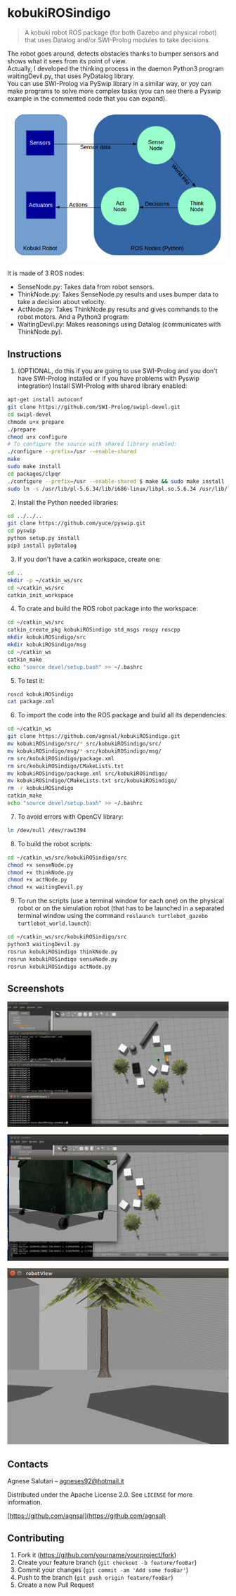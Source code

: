 # kobukiROSindigo
> A kobuki robot ROS package (for both Gazebo and physical robot) that uses Datalog and/or SWI-Prolog modules to take decisions.


The robot goes around, detects obstacles thanks to bumper sensors and shows what it sees from its point of view. \
Actually, I developed the thinking process in the daemon Python3 program waitingDevil.py, that uses PyDatalog library. \
You can use SWI-Prolog via PySwip library in a similar way, or yoy can make programs to solve more complex tasks (you can see there a Pyswip example in the commented code that you can expand).


![](headerDiagram.png)

It is made of 3 ROS nodes:
- SenseNode.py: Takes data from robot sensors.
- ThinkNode.py: Takes SenseNode.py results and uses bumper data to take a decision about velocity.
- ActNode.py: Takes ThinkNode.py results and gives commands to the robot motors.
And a Python3 program:
- WaitingDevil.py: Makes reasonings using Datalog (communicates with ThinkNode.py).

## Instructions
1. (OPTIONAL, do this if you are going to use SWI-Prolog and you don't have SWI-Prolog installed or if you have problems with Pyswip integration) Install SWI-Prolog with shared library enabled:
```sh
apt-get install autoconf
git clone https://github.com/SWI-Prolog/swipl-devel.git
cd swipl-devel
chmode u+x prepare
./prepare
chmod u+x configure
# To configure the source with shared library enabled:
./configure --prefix=/usr --enable-shared
make
sudo make install
cd packages/clpqr
./configure --prefix=/usr --enable-shared $ make && sudo make install
sudo ln -s /usr/lib/pl-5.6.34/lib/i686-linux/libpl.so.5.6.34 /usr/lib/libpl.so 
```
2. Install the Python needed libraries:
```sh
cd ../../..
git clone https://github.com/yuce/pyswip.git
cd pyswip
python setup.py install
pip3 install pyDatalog
```
3. If you don't have a  catkin workspace, create one:
```sh
cd ..
mkdir -p ~/catkin_ws/src
cd ~/catkin_ws/src
catkin_init_workspace
```
4. To crate and build the ROS robot package into the workspace:
```sh
cd ~/catkin_ws/src
catkin_create_pkg kobukiROSindigo std_msgs rospy roscpp
mkdir kobukiROSindigo/src
mkdir kobukiROSindigo/msg
cd ~/catkin_ws
catkin_make
echo "source devel/setup.bash" >> ~/.bashrc
```
5. To test it:
```sh
roscd kobukiROSindigo
cat package.xml
```
6. To import the code into the ROS package and build all its dependencies:
```sh
cd ~/catkin_ws
git clone https://github.com/agnsal/kobukiROSindigo.git
mv kobukiROSindigo/src/* src/kobukiROSindigo/src/
mv kobukiROSindigo/msg/* src/kobukiROSindigo/msg/
rm src/kobukiROSindigo/package.xml
rm src/kobukiROSindigo/CMakeLists.txt
mv kobukiROSindigo/package.xml src/kobukiROSindigo/
mv kobukiROSindigo/CMakeLists.txt src/kobukiROSindigo/
rm -r kobukiROSindigo
catkin_make  
echo "source devel/setup.bash" >> ~/.bashrc
```
7. To avoid errors with OpenCV library:
```sh
ln /dev/null /dev/raw1394
```
8. To build the robot scripts:
```sh
cd ~/catkin_ws/src/kobukiROSindigo/src
chmod +x senseNode.py
chmod +x thinkNode.py
chmod +x actNode.py 
chmod +x waitingDevil.py
```
9. To run the scripts (use a terminal window for each one) on the physical robot or on the simulation robot (that has to be launched in a separated terminal window using the command ``` roslaunch turtlebot_gazebo turtlebot_world.launch ```):
```sh
cd ~/catkin_ws/src/kobukiROSindigo/src
python3 waitingDevil.py
rosrun kobukiROSindigo thinkNode.py
rosrun kobukiROSindigo senseNode.py
rosrun kobukiROSindigo actNode.py
```


## Screenshots

![](screen1.png)

![](screen2.png)

![](screen3.png)


## Contacts

Agnese Salutari – agneses92@hotmail.it

Distributed under the Apache License 2.0. See ``LICENSE`` for more information.

[https://github.com/agnsal](https://github.com/agnsal)


## Contributing

1. Fork it (<https://github.com/yourname/yourproject/fork>)
2. Create your feature branch (`git checkout -b feature/fooBar`)
3. Commit your changes (`git commit -am 'Add some fooBar'`)
4. Push to the branch (`git push origin feature/fooBar`)
5. Create a new Pull Request
